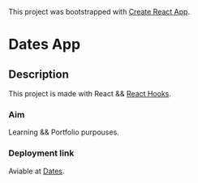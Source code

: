 This project was bootstrapped with [Create React App](https://github.com/facebook/create-react-app).

# Dates App 

## Description

This project is made with React && [React Hooks](https://en.reactjs.org/docs/hooks-intro.html).

### Aim

Learning && Portfolio purpouses.


### Deployment link

Aviable at [Dates](https://modest-noether-6a59b4.netlify.com).